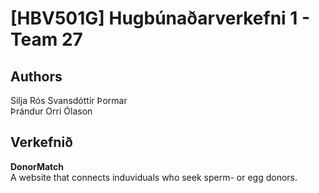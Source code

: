 # [HBV501G] Hugbúnaðarverkefni 1 - Team 27 
## Authors
Silja Rós Svansdóttir Þormar <br/>
Þrándur Orri Ólason <br/>
## Verkefnið
**DonorMatch** <br/>
A website that connects induviduals who seek sperm- or egg donors. 
